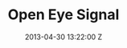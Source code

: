 ---
title: Open Eye Signal
date: 2013-04-30 13:22:00 Z
tags:
- home
position: 0
client: Jon Hopkins
video: https://vimeo.com/65156045
image: "/uploads/jon-hopkins-open-eye-signal.jpg"

director: Aoife McArdle
producer: Brian Welsh
production-company: Colonel Blimp
awards:
- Nominated for Best Alternative video and Best Colour Grading, Winner of Best Cinematography at UKMVAs 2013
- In Book for Cinematography in Music Videos at the D&AD Awards 2014
layout: project
---